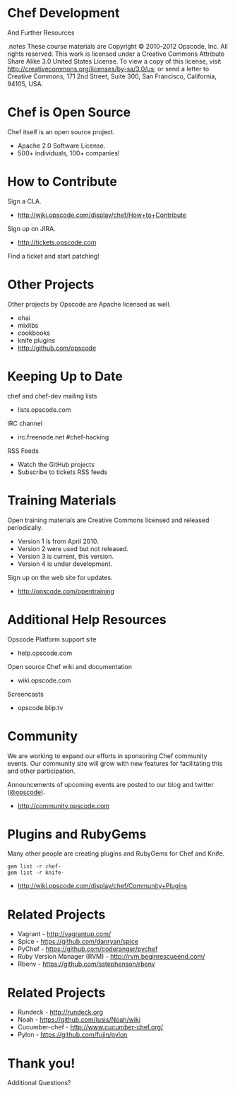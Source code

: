 # Chef Development

And Further Resources

.notes These course materials are Copyright © 2010-2012 Opscode, Inc. All rights reserved.
This work is licensed under a Creative Commons Attribute Share Alike 3.0 United States License. To view a copy of this license, visit http://creativecommons.org/licenses/by-sa/3.0/us; or send a letter to Creative Commons, 171 2nd Street, Suite 300, San Francisco, California, 94105, USA.

# Chef is Open Source

Chef itself is an open source project.

* Apache 2.0 Software License.
* 500+ individuals, 100+ companies!

# How to Contribute

Sign a CLA.

* http://wiki.opscode.com/display/chef/How+to+Contribute

Sign up on JIRA.

* http://tickets.opscode.com

Find a ticket and start patching!

# Other Projects

Other projects by Opscode are Apache licensed as well.

* ohai
* mixlibs
* cookbooks
* knife plugins
* http://github.com/opscode

# Keeping Up to Date

chef and chef-dev mailing lists

* lists.opscode.com

IRC channel

* irc.freenode.net #chef-hacking

RSS Feeds

* Watch the GitHub projects
* Subscribe to tickets RSS feeds

# Training Materials

Open training materials are Creative Commons licensed and released periodically.

* Version 1 is from April 2010.
* Version 2 were used but not released.
* Version 3 is current, this version.
* Version 4 is under development.

Sign up on the web site for updates.

* http://opscode.com/opentraining

# Additional Help Resources

Opscode Platform support site

* help.opscode.com

Open source Chef wiki and documentation

* wiki.opscode.com

Screencasts

* opscode.blip.tv

# Community

We are working to expand our efforts in sponsoring Chef community events. Our community site will grow with new features for facilitating this and other participation.

Announcements of upcoming events are posted to our blog and twitter ([@opscode](http://twitter.com/opscode)).

* http://community.opscode.com

# Plugins and RubyGems

Many other people are creating plugins and RubyGems for Chef and Knife.

    gem list -r chef-
    gem list -r knife-

* http://wiki.opscode.com/display/chef/Community+Plugins

# Related Projects

* Vagrant - http://vagrantup.com/
* Spice - https://github.com/danryan/spice
* PyChef - https://github.com/coderanger/pychef
* Ruby Version Manager (RVM) - http://rvm.beginrescueend.com/
* Rbenv - https://github.com/sstephenson/rbenv

# Related Projects

* Rundeck - http://rundeck.org
* Noah - https://github.com/lusis/Noah/wiki
* Cucumber-chef - http://www.cucumber-chef.org/
* Pylon - https://github.com/fujin/pylon

# Thank you!

Additional Questions?
